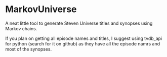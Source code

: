 # MarkovUniverse #
A neat little tool to generate Steven Universe titles and synopses using Markov chains.

If you plan on getting all episode names and titles,
I suggest using tvdb_api for python (search for it on github)
as they have all the episode namrs and most of the synopses.
